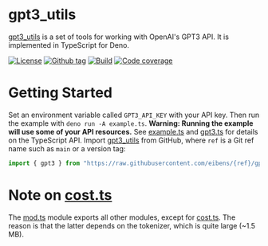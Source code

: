 # gpt3_utils

[gpt3_utils] is a set of tools for working with OpenAI's GPT3 API. It is
implemented in TypeScript for Deno.

[![License][license-shield]](LICENSE) [![Github
tag][github-shield]][github]
[![Build][build-shield]][build] [![Code
coverage][coverage-shield]][coverage]

# Getting Started

Set an environment variable called `GPT3_API_KEY` with your API key. Then run
the example with `deno run -A example.ts`. **Warning: Running the example will
use some of your API resources.** See [example.ts](example.ts) and
[gpt3.ts](gpt3.ts) for details on the TypeScript API. Import [gpt3_utils] from
GitHub, where `ref` is a Git ref name such as `main` or a version tag:

```ts
import { gpt3 } from "https://raw.githubusercontent.com/eibens/{ref}/gpt3_utils/mod.ts";
```

# Note on [cost.ts](cost.ts)

The [mod.ts](mod.ts) module exports all other modules, except for
[cost.ts](cost.ts). The reason is that the latter depends on the tokenizer,
which is quite large (~1.5 MB).

<!-- references -->

[gpt3_utils]: #
[deno third party]: https://deno.land/x/
[deno standard]: https://deno.land/std/

<!-- badges -->

[github]: https://github.com/eibens/gpt3_utils
[github-shield]: https://img.shields.io/github/v/tag/eibens/gpt3_utils?label&logo=github
[coverage-shield]: https://img.shields.io/codecov/c/github/eibens/gpt3_utils?logo=codecov&label
[license-shield]: https://img.shields.io/github/license/eibens/gpt3_utils?color=informational
[coverage]: https://codecov.io/gh/eibens/gpt3_utils
[build]: https://github.com/eibens/gpt3_utils/actions/workflows/ci.yml
[build-shield]: https://img.shields.io/github/workflow/status/eibens/gpt3_utils/ci?logo=github&label
[deno-land]: https://deno.land/x/gpt3_utils
[deno-land-shield]: https://img.shields.io/badge/x/module__url-informational?logo=deno&label

